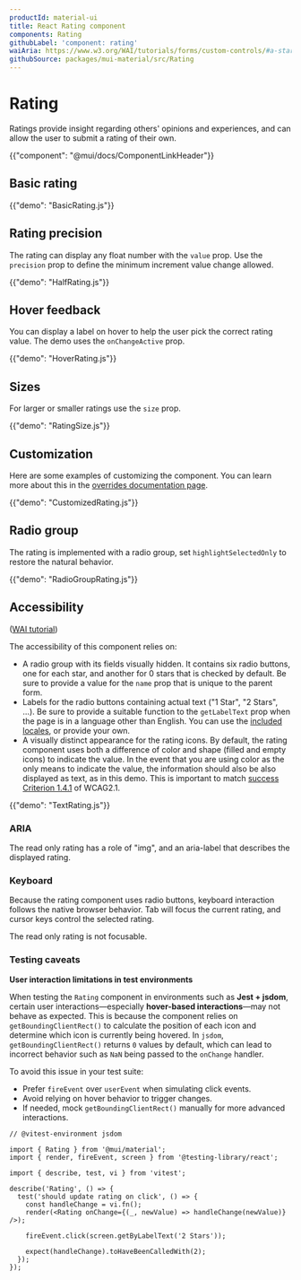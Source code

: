```yaml
---
productId: material-ui
title: React Rating component
components: Rating
githubLabel: 'component: rating'
waiAria: https://www.w3.org/WAI/tutorials/forms/custom-controls/#a-star-rating
githubSource: packages/mui-material/src/Rating
---
```


# Rating

<p class="description">Ratings provide insight regarding others' opinions and experiences, and can allow the user to submit a rating of their own.</p>

{{"component": "@mui/docs/ComponentLinkHeader"}}

## Basic rating

{{"demo": "BasicRating.js"}}

## Rating precision

The rating can display any float number with the `value` prop.
Use the `precision` prop to define the minimum increment value change allowed.

{{"demo": "HalfRating.js"}}

## Hover feedback

You can display a label on hover to help the user pick the correct rating value.
The demo uses the `onChangeActive` prop.

{{"demo": "HoverRating.js"}}

## Sizes

For larger or smaller ratings use the `size` prop.

{{"demo": "RatingSize.js"}}

## Customization

Here are some examples of customizing the component.
You can learn more about this in the [overrides documentation page](/material-ui/customization/how-to-customize/).

{{"demo": "CustomizedRating.js"}}

## Radio group

The rating is implemented with a radio group, set `highlightSelectedOnly` to restore the natural behavior.

{{"demo": "RadioGroupRating.js"}}

## Accessibility

([WAI tutorial](https://www.w3.org/WAI/tutorials/forms/custom-controls/#a-star-rating))

The accessibility of this component relies on:

- A radio group with its fields visually hidden.
  It contains six radio buttons, one for each star, and another for 0 stars that is checked by default. Be sure to provide a value for the `name` prop that is unique to the parent form.
- Labels for the radio buttons containing actual text ("1 Star", "2 Stars", …).
  Be sure to provide a suitable function to the `getLabelText` prop when the page is in a language other than English. You can use the [included locales](/material-ui/guides/localization/), or provide your own.
- A visually distinct appearance for the rating icons.
  By default, the rating component uses both a difference of color and shape (filled and empty icons) to indicate the value. In the event that you are using color as the only means to indicate the value, the information should also be also displayed as text, as in this demo. This is important to match [success Criterion 1.4.1](https://www.w3.org/TR/WCAG21/#use-of-color) of WCAG2.1.

{{"demo": "TextRating.js"}}

### ARIA

The read only rating has a role of "img", and an aria-label that describes the displayed rating.

### Keyboard

Because the rating component uses radio buttons, keyboard interaction follows the native browser behavior. Tab will focus the current rating, and cursor keys control the selected rating.

The read only rating is not focusable.

### Testing caveats

**User interaction limitations in test environments**

When testing the `Rating` component in environments such as **Jest + jsdom**, certain user interactions—especially **hover-based interactions**—may not behave as expected. This is because the component relies on `getBoundingClientRect()` to calculate the position of each icon and determine which icon is currently being hovered. In `jsdom`, `getBoundingClientRect()` returns `0` values by default, which can lead to incorrect behavior such as `NaN` being passed to the `onChange` handler.

To avoid this issue in your test suite:

- Prefer `fireEvent` over `userEvent` when simulating click events.
- Avoid relying on hover behavior to trigger changes.
- If needed, mock `getBoundingClientRect()` manually for more advanced interactions.

```tsx
// @vitest-environment jsdom

import { Rating } from '@mui/material';
import { render, fireEvent, screen } from '@testing-library/react';

import { describe, test, vi } from 'vitest';

describe('Rating', () => {
  test('should update rating on click', () => {
    const handleChange = vi.fn();
    render(<Rating onChange={(_, newValue) => handleChange(newValue)} />);

    fireEvent.click(screen.getByLabelText('2 Stars'));

    expect(handleChange).toHaveBeenCalledWith(2);
  });
});
```
